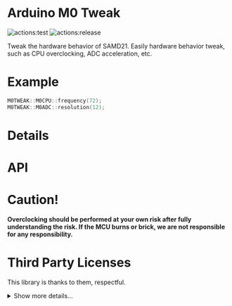 # **Arduino M0 Tweak**
![actions:test](https://github.com/dojyorin/arduino_m0_tweak/actions/workflows/test.yaml/badge.svg)
![actions:release](https://github.com/dojyorin/arduino_m0_tweak/actions/workflows/release.yaml/badge.svg)

Tweak the hardware behavior of SAMD21.
Easily hardware behavior tweak, such as CPU overclocking, ADC acceleration, etc.

# Example

```c++
M0TWEAK::M0CPU::frequency(72);
M0TWEAK::M0ADC::resolution(12);
```

# Details

# API

# Caution!
**Overclocking should be performed at your own risk after fully understanding the risk.
If the MCU burns or brick, we are not responsible for any responsibility.**

# Third Party Licenses
This library is thanks to them, respectful.

<p>
<details>
<summary>Show more details...</summary>
<p>

## TestOverclock
- https://next-hack.com/index.php/2020/02/12/overclocking-an-arduino-zero-or-any-atsamd21

TestOverclock: a test sketch to overclock the ATSAMD21

Copyright 2020 Nicola Wrachien www.next-hack.com

This program is free software; you can redistribute it and/or modify it under the terms of the GNU General Public License as published by the Free Software Foundation; either version 3 of the License, or (at your option) any later version.

This program is distributed in the hope that it will be useful, but WITHOUT ANY WARRANTY; without even the implied warranty of MERCHANTABILITY or FITNESS FOR A PARTICULAR PURPOSE. See the GNU General Public License for more details.

You should have received a copy of the GNU General Public License along with this program. If not, see <http://www.gnu.org/licenses/>.

## AdcBooster
- https://synapse.kyoto/tips/AdcBooster/page001.html

</p>
</details>
</p>